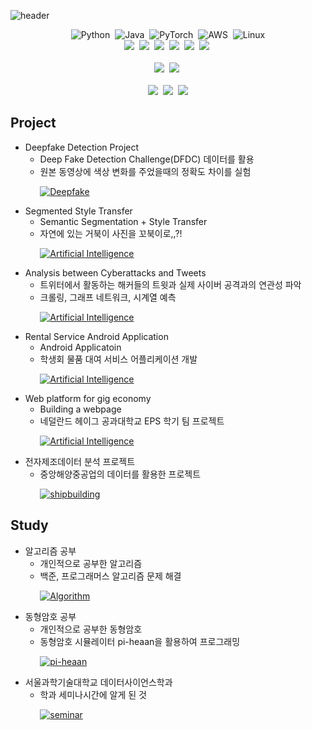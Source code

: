 ![header](https://capsule-render.vercel.app/api?type=waving&color=E0bdf9&fontColor=3c0464&height=100&section=header&text=Boyoung%20Han&fontSize=50)


<div align=center> 
  
  ![Python](https://img.shields.io/badge/Python-3776AB?style=flat-square&logo=python&logoColor=ffdd54)&nbsp;
  ![Java](https://img.shields.io/badge/Java-007396.svg?style=flat-square&logo=java&logoColor=white)&nbsp;
  ![PyTorch](https://img.shields.io/badge/PyTorch-EE4C2C.svg?style=flat-square&logo=pytorch&logoColor=black)&nbsp;
  ![AWS](https://img.shields.io/badge/AWS-232F3E.svg?style=flat-square&logo=amazonaws&logoColor=yellow)&nbsp;
  ![Linux](https://img.shields.io/badge/Linux-FCC624.svg?style=flat-square&logo=Linux&logoColor=black)
  <br>
  <img src="https://img.shields.io/badge/-Homomorpic Encryption-brightgreen"/>&nbsp;
  <img src="https://img.shields.io/badge/-HEaaN-green"/>&nbsp;
  <img src="https://img.shields.io/badge/-pi-HEaaN-darkgreen"/>&nbsp;
  <img src="https://img.shields.io/badge/-Information Security-lightgrey"/>&nbsp;
  <img src="https://img.shields.io/badge/-Machine Learning-blue"/>&nbsp;
  <img src="https://img.shields.io/badge/-Deep Learning-yellowgreen"/>&nbsp;
  <br><br>
  <a href="https://itm.seoultech.ac.kr/"><img src="https://img.shields.io/badge/IT Management-696969?style=flat-square&logo=Google Scholar&logoColor=white&link=https://itm.seoultech.ac.kr/"/></a>&nbsp;
  <a href="http://data.seoultech.ac.kr/"><img src="https://img.shields.io/badge/DataScience-0d1854?style=flat-square&logo=Databricks&logoColor=white&link=http://data.seoultech.ac.kr/"/></a>&nbsp;
  <br><br>
  <a href="https://b0b0.notion.site/Boyoung-Han-509d7791ea714453ab3e74e106889e23"><img src="https://img.shields.io/badge/Notion-21130d?style=flat-square&logo=Notion&logoColor=white&link=https://b0b0.notion.site/Boyoung-Han-509d7791ea714453ab3e74e106889e23"/></a>&nbsp;
  <a href="https://www.linkedin.com/in/byhan2253"><img src="https://img.shields.io/badge/Linkedin-1e81b0?style=flat-square&logo=LinkedIn&logoColor=white&link=https://www.linkedin.com/in/byhan2253"/></a>&nbsp;
  <a href="mailto:byhan2253@ds.seoultech.ac.kr"><img src="https://img.shields.io/badge/Gmail-d14836?style=flat-square&logo=Gmail&logoColor=white&link=mailto:byhan2253@ds.seoultech.ac.kr"/></a>
  
</div>

## Project
* Deepfake Detection Project
    * Deep Fake Detection Challenge(DFDC) 데이터를 활용 
    * 원본 동영상에 색상 변화를 주었을때의 정확도 차이를 실험 

&nbsp;&nbsp;&nbsp;&nbsp;&nbsp;&nbsp;&nbsp;&nbsp;&nbsp;&nbsp;&nbsp;&nbsp;[![Deepfake](https://github-readme-stats.vercel.app/api/pin/?username=bobo-0&repo=deepfake_detection&theme=buefy&show_owner=True)](https://github.com/bobo-0/deepfake_detection)  

* Segmented Style Transfer
    * Semantic Segmentation + Style Transfer
    * 자연에 있는 거북이 사진을 꼬북이로,,?!
    
&nbsp;&nbsp;&nbsp;&nbsp;&nbsp;&nbsp;&nbsp;&nbsp;&nbsp;&nbsp;&nbsp;&nbsp;[![Artificial Intelligence](https://github-readme-stats.vercel.app/api/pin/?username=bobo-0&repo=artificial-intelligence&theme=buefy&show_owner=True)](https://github.com/bobo-0/artificial-intelligence)

* Analysis between Cyberattacks and Tweets
    * 트위터에서 활동하는 해커들의 트윗과 실제 사이버 공격과의 연관성 파악
    * 크롤링, 그래프 네트워크, 시계열 예측
    
&nbsp;&nbsp;&nbsp;&nbsp;&nbsp;&nbsp;&nbsp;&nbsp;&nbsp;&nbsp;&nbsp;&nbsp;[![Artificial Intelligence](https://github-readme-stats.vercel.app/api/pin/?username=bobo-0&repo=cyberattack&theme=buefy&show_owner=True)](https://github.com/bobo-0/cyberattack)

* Rental Service Android Application
    * Android Applicatoin
    * 학생회 물품 대여 서비스 어플리케이션 개발
    
&nbsp;&nbsp;&nbsp;&nbsp;&nbsp;&nbsp;&nbsp;&nbsp;&nbsp;&nbsp;&nbsp;&nbsp;[![Artificial Intelligence](https://github-readme-stats.vercel.app/api/pin/?username=bobo-0&repo=withyou&theme=buefy&show_owner=True)](https://github.com/bobo-0/withyou)

* Web platform for gig economy
    * Building a webpage
    * 네덜란드 헤이그 공과대학교 EPS 학기 팀 프로젝트
    
&nbsp;&nbsp;&nbsp;&nbsp;&nbsp;&nbsp;&nbsp;&nbsp;&nbsp;&nbsp;&nbsp;&nbsp;[![Artificial Intelligence](https://github-readme-stats.vercel.app/api/pin/?username=bobo-0&repo=EuropeanProjectSemester&theme=buefy&show_owner=True)](https://github.com/bobo-0/EuropeanProjectSemester)

* 전자제조데이터 분석 프로젝트
    * 중앙해양중공업의 데이터를 활용한 프로젝트 

&nbsp;&nbsp;&nbsp;&nbsp;&nbsp;&nbsp;&nbsp;&nbsp;&nbsp;&nbsp;&nbsp;&nbsp;[![shipbuilding](https://github-readme-stats.vercel.app/api/pin/?username=bobo-0&repo=project_shipbuilding&theme=buefy&show_owner=True)](https://github.com/bobo-0/project_shipbuilding)



## Study
* 알고리즘 공부
    * 개인적으로 공부한 알고리즘
    * 백준, 프로그래머스 알고리즘 문제 해결

&nbsp;&nbsp;&nbsp;&nbsp;&nbsp;&nbsp;&nbsp;&nbsp;&nbsp;&nbsp;&nbsp;&nbsp;[![Algorithm](https://github-readme-stats.vercel.app/api/pin/?username=bobo-0&repo=algorithm&theme=buefy&show_owner=True)](https://github.com/bobo-0/algorithm)

* 동형암호 공부
    * 개인적으로 공부한 동형암호
    * 동형암호 시뮬레이터 pi-heaan을 활용하여 프로그래밍

&nbsp;&nbsp;&nbsp;&nbsp;&nbsp;&nbsp;&nbsp;&nbsp;&nbsp;&nbsp;&nbsp;&nbsp;[![pi-heaan](https://github-readme-stats.vercel.app/api/pin/?username=bobo-0&repo=pi-heaan&theme=buefy&show_owner=True)](https://github.com/bobo-0/pi-heaan)

* 서울과학기술대학교 데이터사이언스학과
    * 학과 세미나시간에 알게 된 것

&nbsp;&nbsp;&nbsp;&nbsp;&nbsp;&nbsp;&nbsp;&nbsp;&nbsp;&nbsp;&nbsp;&nbsp;[![seminar](https://github-readme-stats.vercel.app/api/pin/?username=bobo-0&repo=seminar&theme=buefy&show_owner=True)](https://github.com/bobo-0/seminar)
